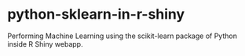 # python-sklearn-in-r-shiny
Performing Machine Learning using the scikit-learn package of Python inside R Shiny webapp.
